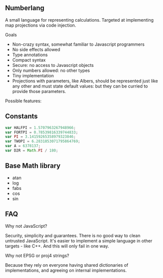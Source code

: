 ## Numberlang

A small language for representing calculations.
Targeted at implementing map projections via code injection.

Goals

* Non-crazy syntax, somewhat familiar to Javascript programmers
* No side effects allowed
* Type annotations
* Compact syntax
* Secure: no access to Javascript objects
* Only numbers allowed: no other types
* Tiny implementation
* Projections with parameters, like Albers, should be represented
  just like any other and must state default values: but they can be
  curried to provide those parameters.

Possible features:

## Constants

```javascript
var HALFPI = 1.5707963267948966;
var FORTPI = 0.78539816339744833;
var PI = 3.14159265358979323846;
var TWOPI = 6.2831853071795864769;
var A = 6378137;
var D2R = Math.PI / 180;
```

## Base Math library

* atan
* log
* fabs
* cos
* sin

## FAQ

Why not JavaScript?

Security, simplicity and guarantees. There is no good way to clean untrusted JavaScript.
It's easier to implement a simple language in other targets - like C++. And this will
only fail in one way.

Why not EPSG or proj4 strings?

Because they rely on everyone having shared dictionaries of implementations, and agreeing
on internal implementations.
